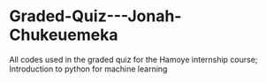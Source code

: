 # Graded-Quiz---Jonah-Chukeuemeka
All codes used in the graded quiz for the Hamoye internship course; Introduction to python for machine learning
